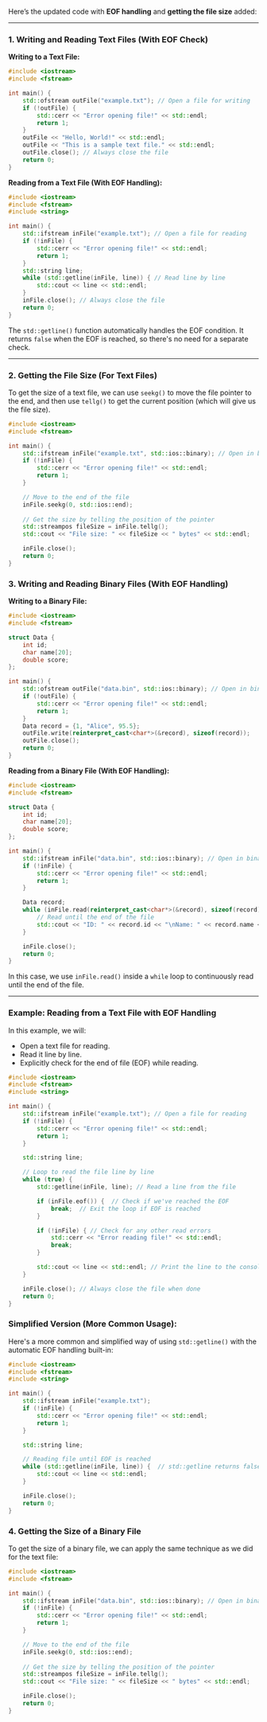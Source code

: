 

Here’s the updated code with **EOF handling** and **getting the file size** added:

---

### 1. **Writing and Reading Text Files (With EOF Check)**

**Writing to a Text File:**

```cpp
#include <iostream>
#include <fstream>

int main() {
    std::ofstream outFile("example.txt"); // Open a file for writing
    if (!outFile) {
        std::cerr << "Error opening file!" << std::endl;
        return 1;
    }
    outFile << "Hello, World!" << std::endl;
    outFile << "This is a sample text file." << std::endl;
    outFile.close(); // Always close the file
    return 0;
}
```

**Reading from a Text File (With EOF Handling):**

```cpp
#include <iostream>
#include <fstream>
#include <string>

int main() {
    std::ifstream inFile("example.txt"); // Open a file for reading
    if (!inFile) {
        std::cerr << "Error opening file!" << std::endl;
        return 1;
    }
    std::string line;
    while (std::getline(inFile, line)) { // Read line by line
        std::cout << line << std::endl;
    }
    inFile.close(); // Always close the file
    return 0;
}
```

The `std::getline()` function automatically handles the EOF condition. It returns `false` when the EOF is reached, so there's no need for a separate check.

---

### 2. **Getting the File Size (For Text Files)**

To get the size of a text file, we can use `seekg()` to move the file pointer to the end, and then use `tellg()` to get the current position (which will give us the file size).

```cpp
#include <iostream>
#include <fstream>

int main() {
    std::ifstream inFile("example.txt", std::ios::binary); // Open in binary mode to handle non-text files as well
    if (!inFile) {
        std::cerr << "Error opening file!" << std::endl;
        return 1;
    }

    // Move to the end of the file
    inFile.seekg(0, std::ios::end);
    
    // Get the size by telling the position of the pointer
    std::streampos fileSize = inFile.tellg();
    std::cout << "File size: " << fileSize << " bytes" << std::endl;

    inFile.close();
    return 0;
}
```

### 3. **Writing and Reading Binary Files (With EOF Handling)**

**Writing to a Binary File:**

```cpp
#include <iostream>
#include <fstream>

struct Data {
    int id;
    char name[20];
    double score;
};

int main() {
    std::ofstream outFile("data.bin", std::ios::binary); // Open in binary mode
    if (!outFile) {
        std::cerr << "Error opening file!" << std::endl;
        return 1;
    }
    Data record = {1, "Alice", 95.5};
    outFile.write(reinterpret_cast<char*>(&record), sizeof(record));
    outFile.close();
    return 0;
}
```

**Reading from a Binary File (With EOF Handling):**

```cpp
#include <iostream>
#include <fstream>

struct Data {
    int id;
    char name[20];
    double score;
};

int main() {
    std::ifstream inFile("data.bin", std::ios::binary); // Open in binary mode
    if (!inFile) {
        std::cerr << "Error opening file!" << std::endl;
        return 1;
    }

    Data record;
    while (inFile.read(reinterpret_cast<char*>(&record), sizeof(record))) {
        // Read until the end of the file
        std::cout << "ID: " << record.id << "\nName: " << record.name << "\nScore: " << record.score << std::endl;
    }

    inFile.close();
    return 0;
}
```

In this case, we use `inFile.read()` inside a `while` loop to continuously read until the end of the file.

---

### Example: Reading from a Text File with EOF Handling

In this example, we will:
- Open a text file for reading.
- Read it line by line.
- Explicitly check for the end of file (EOF) while reading.

```cpp
#include <iostream>
#include <fstream>
#include <string>

int main() {
    std::ifstream inFile("example.txt"); // Open a file for reading
    if (!inFile) {
        std::cerr << "Error opening file!" << std::endl;
        return 1;
    }

    std::string line;

    // Loop to read the file line by line
    while (true) {
        std::getline(inFile, line); // Read a line from the file

        if (inFile.eof()) {  // Check if we've reached the EOF
            break;  // Exit the loop if EOF is reached
        }

        if (!inFile) { // Check for any other read errors
            std::cerr << "Error reading file!" << std::endl;
            break;
        }

        std::cout << line << std::endl; // Print the line to the console
    }

    inFile.close(); // Always close the file when done
    return 0;
}
```

  
### Simplified Version (More Common Usage):

Here's a more common and simplified way of using `std::getline()` with the automatic EOF handling built-in:

```cpp
#include <iostream>
#include <fstream>
#include <string>

int main() {
    std::ifstream inFile("example.txt");
    if (!inFile) {
        std::cerr << "Error opening file!" << std::endl;
        return 1;
    }

    std::string line;

    // Reading file until EOF is reached
    while (std::getline(inFile, line)) {  // std::getline returns false on EOF or error
        std::cout << line << std::endl;
    }

    inFile.close();
    return 0;
}
```


### 4. **Getting the Size of a Binary File**

To get the size of a binary file, we can apply the same technique as we did for the text file:

```cpp
#include <iostream>
#include <fstream>

int main() {
    std::ifstream inFile("data.bin", std::ios::binary); // Open in binary mode
    if (!inFile) {
        std::cerr << "Error opening file!" << std::endl;
        return 1;
    }

    // Move to the end of the file
    inFile.seekg(0, std::ios::end);
    
    // Get the size by telling the position of the pointer
    std::streampos fileSize = inFile.tellg();
    std::cout << "File size: " << fileSize << " bytes" << std::endl;

    inFile.close();
    return 0;
}
```
